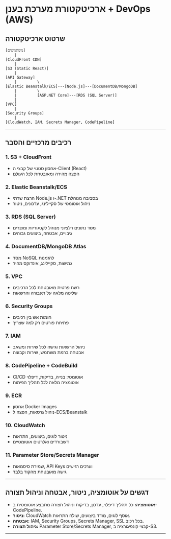 # ארכיטקטורת מערכת בענן + DevOps (AWS)

## שרטוט ארכיטקטורה

```
[משתמשים]
    |
[CloudFront CDN]
    |
[S3 (Static React)]
    |
[API Gateway]
    |         \
[Elastic Beanstalk/ECS]---[Node.js]---[DocumentDB/MongoDB]
    |         \
    |         [ASP.NET Core]---[RDS (SQL Server)]
    |
[VPC]
    |
[Security Groups]
    |
[CloudWatch, IAM, Secrets Manager, CodePipeline]
```

---

## רכיבים מרכזיים והסבר

### 1. S3 + CloudFront
- אחסון סטטי של קבצי ה-Client (React)
- הפצה מהירה ומאובטחת לכל העולם

### 2. Elastic Beanstalk/ECS
- הרצת שרתי Node.js ו-.NET בסביבה מנוהלת
- ניהול אוטומטי של סקיילינג, עדכונים, ניטור

### 3. RDS (SQL Server)
- מסד נתונים רלציוני מנוהל לקטגוריות ומוצרים
- גיבויים, אבטחה, ביצועים גבוהים

### 4. DocumentDB/MongoDB Atlas
- מסד NoSQL להזמנות
- גמישות, סקיילינג, אינדוקס מהיר

### 5. VPC
- רשת פרטית מאובטחת לכל הרכיבים
- שליטה מלאה על תעבורה והרשאות

### 6. Security Groups
- חומות אש בין רכיבים
- פתיחת פורטים רק למה שצריך

### 7. IAM
- ניהול הרשאות וגישה לכל שירות ומשאב
- אבטחה ברמת משתמש, שירות וקבוצה

### 8. CodePipeline + CodeBuild
- CI/CD אוטומטי: בנייה, בדיקות, דיפלוי
- אוטומציה מלאה לכל תהליך הפיתוח

### 9. ECR
- אחסון Docker Images
- ניהול גרסאות, הפצה ל-ECS/Beanstalk

### 10. CloudWatch
- ניטור לוגים, ביצועים, התראות
- דשבורדים ואלרטים אוטומטיים

### 11. Parameter Store/Secrets Manager
- שמירת סיסמאות, API Keys וערכים רגישים
- גישה מאובטחת מהקוד בלבד

---

## דגשים על אוטומציה, ניטור, אבטחה וניהול תצורה
- **אוטומציה:** כל תהליך דיפלוי, עדכון, בדיקות וניהול תצורה מתבצע אוטומטית ב-CodePipeline.
- **ניטור:** CloudWatch אוסף לוגים, מודד ביצועים, שולח התראות.
- **אבטחה:** IAM, Security Groups, Secrets Manager, SSL בכל רכיב.
- **ניהול תצורה:** Parameter Store/Secrets Manager, קבצי קונפיגורציה ב-S3.

---
